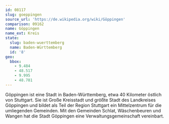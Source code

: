 ```yaml
---
id: 08117
slug: goeppingen
source_url: 'https://de.wikipedia.org/wiki/Göppingen'
comparison: 09162
name: Göppingen
name_ext: Kreis
state:
  slug: baden-wuerttemberg
  name: Baden-Württemberg
  id: '8'
geo:
  bbox:
    - 9.484
    - 48.517
    - 9.995
    - 48.781
---
```


Göppingen ist eine Stadt in Baden-Württemberg, etwa 40 Kilometer östlich von Stuttgart. Sie ist Große Kreisstadt und größte Stadt des Landkreises Göppingen und bildet als Teil der Region Stuttgart ein Mittelzentrum für die umliegenden Gemeinden. Mit den Gemeinden Schlat, Wäschenbeuren und Wangen hat die Stadt Göppingen eine Verwaltungsgemeinschaft vereinbart.
